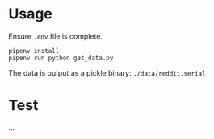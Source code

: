 # Usage

Ensure `.env` file is complete.

```
pipenv install
pipenv run python get_data.py
```
The data is output as a pickle binary: `./data/reddit.serial`


# Test

...